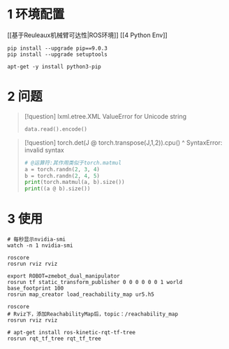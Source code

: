 # 1 环境配置

[[基于Reuleaux机械臂可达性|ROS环境]]
[[4 Python Env]]
```shell
pip install --upgrade pip==9.0.3  
pip install --upgrade setuptools

apt-get -y install python3-pip
```
# 2 问题

> [!question]
> lxml.etree.XML ValueError for Unicode string
> ```python
> data.read().encode()
> ```

> [!question]
> torch.det(J @ torch.transpose(J,1,2)).cpu() ^ SyntaxError: invalid syntax
> ```python
> # @运算符:其作用类似于torch.matmul
> a = torch.randn(2, 3, 4)
> b = torch.randn(2, 4, 5)
> print(torch.matmul(a, b).size())
> print((a @ b).size())
> ```

# 3 使用
```shell
# 每秒显示nvidia-smi
watch -n 1 nvidia-smi 

roscore
rosrun rviz rviz

export ROBOT=zmebot_dual_manipulator
rosrun tf static_transform_publisher 0 0 0 0 0 0 1 world base_footprint 100
rosrun map_creator load_reachability_map ur5.h5

roscore
# Rviz下，添加ReachabilityMap后，topic：/reachability_map
rosrun rviz rviz

# apt-get install ros-kinetic-rqt-tf-tree
rosrun rqt_tf_tree rqt_tf_tree
```


